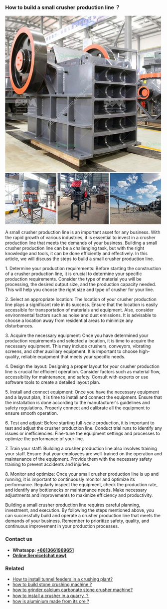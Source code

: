 <h3>How to build a small crusher production line ？</h3><img src='1701745095.jpg' alt=''><p>A small crusher production line is an important asset for any business. With the rapid growth of various industries, it is essential to invest in a crusher production line that meets the demands of your business. Building a small crusher production line can be a challenging task, but with the right knowledge and tools, it can be done efficiently and effectively. In this article, we will discuss the steps to build a small crusher production line.</p><p>1. Determine your production requirements: Before starting the construction of a crusher production line, it is crucial to determine your specific production requirements. Consider the type of material you will be processing, the desired output size, and the production capacity needed. This will help you choose the right size and type of crusher for your line.</p><p>2. Select an appropriate location: The location of your crusher production line plays a significant role in its success. Ensure that the location is easily accessible for transportation of materials and equipment. Also, consider environmental factors such as noise and dust emissions. It is advisable to choose a location away from residential areas to minimize any disturbances.</p><p>3. Acquire the necessary equipment: Once you have determined your production requirements and selected a location, it is time to acquire the necessary equipment. This may include crushers, conveyors, vibrating screens, and other auxiliary equipment. It is important to choose high-quality, reliable equipment that meets your specific needs.</p><p>4. Design the layout: Designing a proper layout for your crusher production line is crucial for efficient operation. Consider factors such as material flow, accessibility for maintenance, and safety. Consult with experts or use software tools to create a detailed layout plan.</p><p>5. Install and connect equipment: Once you have the necessary equipment and a layout plan, it is time to install and connect the equipment. Ensure that the installation is done according to the manufacturer's guidelines and safety regulations. Properly connect and calibrate all the equipment to ensure smooth operation.</p><p>6. Test and adjust: Before starting full-scale production, it is important to test and adjust the crusher production line. Conduct trial runs to identify any issues or inefficiencies. Fine-tune the equipment settings and processes to optimize the performance of your line.</p><p>7. Train your staff: Building a crusher production line also involves training your staff. Ensure that your employees are well-trained on the operation and maintenance of the equipment. Provide them with the necessary safety training to prevent accidents and injuries.</p><p>8. Monitor and optimize: Once your small crusher production line is up and running, it is important to continuously monitor and optimize its performance. Regularly inspect the equipment, check the production rate, and identify any bottlenecks or maintenance needs. Make necessary adjustments and improvements to maximize efficiency and productivity.</p><p>Building a small crusher production line requires careful planning, investment, and execution. By following the steps mentioned above, you can successfully build and operate a crusher production line that meets the demands of your business. Remember to prioritize safety, quality, and continuous improvement in your production processes.</p><h3>Contact us</h3><ul><li><strong>Whatsapp:&nbsp;<a href="https://wa.me/8613661969651">+8613661969651</a></strong></li><li><a href="https://swt.shibang-china.com/?git&amp;zhl&amp;How to build a small crusher production line ？"><strong>Online Service(chat now)</strong></a></li></ul><h3>Related</h3><ul><li><a href='How to install tunnel feeders in a crushing plant.md'>How to install tunnel feeders in a crushing plant?</a></li><li><a href='how to build stone crushing machine .md'>how to build stone crushing machine ?</a></li><li><a href='how to grinder calcium carbonate stone crusher machine.md'>how to grinder calcium carbonate stone crusher machine?</a></li><li><a href='how to install a crusher in a quarry ？.md'>how to install a crusher in a quarry ？</a></li><li><a href='how is aluminium made from its ore .md'>how is aluminium made from its ore ?</a></li></ul>